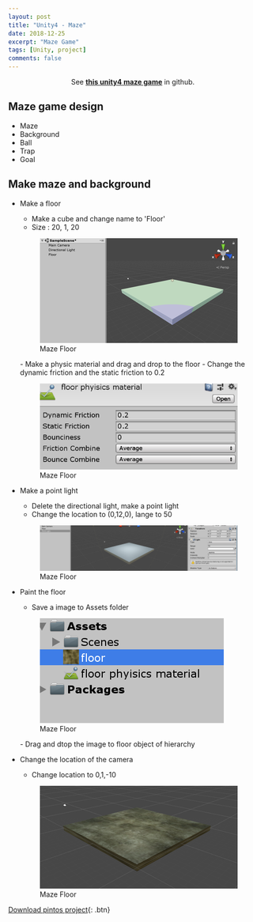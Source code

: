 ```yaml
---
layout: post
title: "Unity4 - Maze"
date: 2018-12-25
excerpt: "Maze Game"
tags: [Unity, project]
comments: false
---
```


<center>See <a href="https://github.com/leehuhlee/Unity"><b>this unity4 maze game</b></a> in github.</center>

## Maze game design

* Maze
* Background
* Ball
* Trap
* Goal

## Make maze and background

* Make a floor
  - Make a cube and change name to 'Floor'
  - Size : 20, 1, 20
  <figure>
	  <img src="/assets/img/posts/unity/maze1.jpg">
	  <figcaption>Maze Floor</figcaption>
  </figure>
  - Make a physic material and drag and drop to the floor
  - Change the dynamic friction and the static friction to 0.2
  <figure>
	  <img src="/assets/img/posts/unity/maze2.jpg">
	  <figcaption>Maze Floor</figcaption>
  </figure>

* Make a point light
  - Delete the directional light, make a point light
  - Change the location to (0,12,0), lange to 50
  <figure>
	  <img src="/assets/img/posts/unity/maze3.jpg">
	  <figcaption>Maze Floor</figcaption>
  </figure>

* Paint the floor
  - Save a image to Assets folder
  <figure>
	  <img src="/assets/img/posts/unity/maze4.jpg">
	  <figcaption>Maze Floor</figcaption>
  </figure>
  - Drag and dtop the image to floor object of hierarchy

* Change the location of the camera
  - Change location to 0,1,-10
  <figure>
	  <img src="/assets/img/posts/unity/maze5.jpg">
	  <figcaption>Maze Floor</figcaption>
  </figure>






[Download pintos project](https://github.com/leehuhlee/Unity){: .btn}
